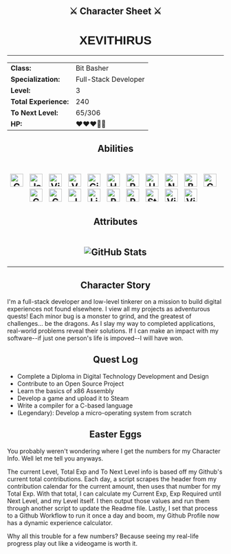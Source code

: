 <link href="https://fonts.googleapis.com/css2?family=Press+Start+2P&display=swap" rel="stylesheet">


<h2 align="center">⚔️ Character Sheet ⚔️</h2>

<!-- Profile Heading -->
<h1 align="center" style="font-family: 'Press Start 2P', sans-serif;"><strong>XEVITHIRUS</span></strong></h1>

*****

<!-- Character Info -->
<table align="center">
  <tr>
    <td><strong>Class:</strong></td>
    <td>Bit Basher</td>
  </tr>
  <tr>
    <td><strong>Specialization:</strong></td>
    <td>Full-Stack Developer</td>
  </tr>
  <tr>
    <td><strong>Level:</strong></td>
    <td><!--level-->3<!--/level--></td> <!-- Updated dynamically by the workflow -->
  </tr>
  <tr>
    <td><strong>Total Experience:</strong></td>
    <td><!--total_exp-->240<!--/total_exp--></td> <!-- Updated dynamically by the workflow -->
  </tr>
  <tr>
    <td><strong>To Next Level:</strong></td>
    <td><!--to_next_level-->65/306<!--/to_next_level--></td> <!-- Updated dynamically by the workflow -->
  </tr>
  <tr>
    <td><strong>HP:</strong></td>
    <td>❤❤❤🤍🤍</td>
  </tr>
</table>

<!-- Abilities Section -->
<h2 align="center">Abilities 
<br></br>
<p align="center">
  <img alt="C++" width="30px" style="padding-right:10px;" src="https://cdn.jsdelivr.net/gh/devicons/devicon@latest/icons/cplusplus/cplusplus-original.svg" />
  <img alt="JavaScript" width="30px" style="padding-right:10px;" src="https://cdn.jsdelivr.net/gh/devicons/devicon@latest/icons/javascript/javascript-original.svg" />
  <img alt="Visual Studio" width="30px" style="padding-right:10px;" src="https://cdn.jsdelivr.net/gh/devicons/devicon@latest/icons/visualstudio/visualstudio-original.svg" />
  <img alt="VS Code" width="30px" style="padding-right:10px;" src="https://cdn.jsdelivr.net/gh/devicons/devicon@latest/icons/vscode/vscode-original-wordmark.svg" />
  <img alt="Git" width="30px" style="padding-right:10px;" src="https://cdn.jsdelivr.net/gh/devicons/devicon@latest/icons/git/git-original-wordmark.svg" />
  <img alt="HTML5" width="30px" style="padding-right:10px;" src="https://cdn.jsdelivr.net/gh/devicons/devicon@latest/icons/html5/html5-original.svg" />
  <img alt="React" width="30px" style="padding-right:10px;" src="https://cdn.jsdelivr.net/gh/devicons/devicon@latest/icons/react/react-original-wordmark.svg" />
  <img alt="Unreal Engine" width="30px" style="padding-right:10px;" src="https://cdn.jsdelivr.net/gh/devicons/devicon@latest/icons/unrealengine/unrealengine-original.svg" />
  <img alt="Node.js" width="30px" style="padding-right:10px;" src="https://cdn.jsdelivr.net/gh/devicons/devicon@latest/icons/nodejs/nodejs-original-wordmark.svg" />
  <img alt="Bash" width="30px" style="padding-right:10px;" src="https://cdn.jsdelivr.net/gh/devicons/devicon@latest/icons/bash/bash-original.svg" />
  <img alt="Canva" width="30px" style="padding-right:10px;" src="https://cdn.jsdelivr.net/gh/devicons/devicon@latest/icons/canva/canva-original.svg" />
  <img alt="Confluence" width="30px" style="padding-right:10px;" src="https://cdn.jsdelivr.net/gh/devicons/devicon@latest/icons/confluence/confluence-plain-wordmark.svg" />
  <img alt="Godot" width="30px" style="padding-right:10px;" src="https://cdn.jsdelivr.net/gh/devicons/devicon@latest/icons/godot/godot-original.svg" />
  <img alt="JSON" width="30px" style="padding-right:10px;" src="https://cdn.jsdelivr.net/gh/devicons/devicon@latest/icons/json/json-original.svg" />
  <img alt="Linux" width="30px" style="padding-right:10px;" src="https://cdn.jsdelivr.net/gh/devicons/devicon@latest/icons/linux/linux-original.svg" />
  <img alt="PowerShell" width="30px" style="padding-right:10px;" src="https://cdn.jsdelivr.net/gh/devicons/devicon@latest/icons/powershell/powershell-original.svg" />
  <img alt="Python" width="30px" style="padding-right:10px;" src="https://cdn.jsdelivr.net/gh/devicons/devicon@latest/icons/python/python-original.svg" />
  <img alt="Stack Overflow" width="30px" style="padding-right:10px;" src="https://cdn.jsdelivr.net/gh/devicons/devicon@latest/icons/stackoverflow/stackoverflow-original.svg" />
  <img alt="Vite" width="30px" style="padding-right:10px;" src="https://cdn.jsdelivr.net/gh/devicons/devicon@latest/icons/vitejs/vitejs-original.svg" />
  <img alt="Vim" width="30px" style="padding-right:10px;" src="https://cdn.jsdelivr.net/gh/devicons/devicon@latest/icons/vim/vim-original.svg" />
</p>
</h2>

<!-- Character Stats -->
<h2 align="center">Attributes
<br></br>
<p align="center">
  <!-- GitHub Readme Stats -->
  <img src="https://github-readme-stats.vercel.app/api?username=xevithirus&show_icons=true&theme=tokyonight" alt="GitHub Stats">
</p>
</h2>

*****

<!-- Character Story -->
<h2 align="center">Character Story</h2>
<p>
  I'm a full-stack developer and low-level tinkerer on a mission to build digital experiences not found elsewhere. I view all my projects as adventurous quests! Each minor bug is a monster to grind, and the greatest of challenges... be the dragons. As I slay my way to completed applications, real-world problems reveal their solutions. If I can make an impact with my software--if just one person's life is impoved--I will have won.
</p>

<!-- Quests Section -->
<h2 align="center">Quest Log</h2>
<ul>
  <li>Complete a Diploma in Digital Technology Development and Design</li>
  <li>Contribute to an Open Source Project</li>
  <li>Learn the basics of x86 Assembly</li>
  <li>Develop a game and upload it to Steam</li>
  <li>Write a compiler for a C-based language</li>
  <li>(Legendary): Develop a micro-operating system from scratch</li>
</ul>

<!-- Easter Eggs -->
<h2 align="center">Easter Eggs</h2>
<p>
  You probably weren't wondering where I get the numbers for my Character Info. Well let me tell you anyways.
</p>
<p>
  The current Level, Total Exp and To Next Level info is based off my Github's current total contributions. Each day, a script scrapes the header from my contribution calendar for the current amount, then uses that number for my Total Exp. With that total, I can calculate my Current Exp, Exp Required until Next Level, and my Level itself. I then output those values and run them through another script to update the Readme file. Lastly, I set that process to a Github Workflow to run it once a day and boom, my Github Profile now has a dynamic experience calculator.
</p>
<p>
  Why all this trouble for a few numbers? Because seeing my real-life progress play out like a videogame is worth it.
</p>
